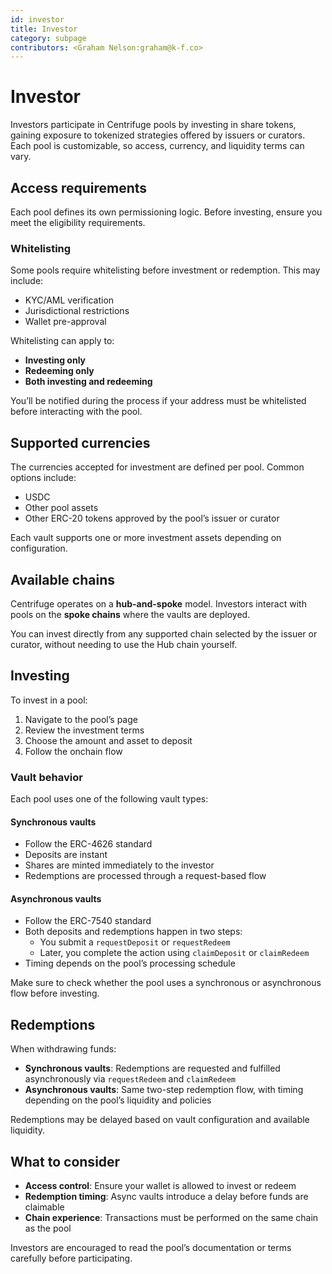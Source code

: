 ```yaml
---
id: investor
title: Investor
category: subpage
contributors: <Graham Nelson:graham@k-f.co>
---
```


# Investor

Investors participate in Centrifuge pools by investing in share tokens, gaining exposure to tokenized strategies offered by issuers or curators. Each pool is customizable, so access, currency, and liquidity terms can vary.

## Access requirements

Each pool defines its own permissioning logic. Before investing, ensure you meet the eligibility requirements.

### Whitelisting

Some pools require whitelisting before investment or redemption. This may include:

- KYC/AML verification
- Jurisdictional restrictions
- Wallet pre-approval

Whitelisting can apply to:

- **Investing only**
- **Redeeming only**
- **Both investing and redeeming**

You’ll be notified during the process if your address must be whitelisted before interacting with the pool.

## Supported currencies

The currencies accepted for investment are defined per pool. Common options include:

- USDC
- Other pool assets
- Other ERC-20 tokens approved by the pool’s issuer or curator

Each vault supports one or more investment assets depending on configuration.

## Available chains

Centrifuge operates on a **hub-and-spoke** model. Investors interact with pools on the **spoke chains** where the vaults are deployed.

You can invest directly from any supported chain selected by the issuer or curator, without needing to use the Hub chain yourself.

## Investing

To invest in a pool:

1. Navigate to the pool’s page
2. Review the investment terms
3. Choose the amount and asset to deposit
4. Follow the onchain flow

### Vault behavior

Each pool uses one of the following vault types:

#### Synchronous vaults

- Follow the ERC-4626 standard
- Deposits are instant
- Shares are minted immediately to the investor
- Redemptions are processed through a request-based flow

#### Asynchronous vaults

- Follow the ERC-7540 standard
- Both deposits and redemptions happen in two steps:
  - You submit a `requestDeposit` or `requestRedeem`
  - Later, you complete the action using `claimDeposit` or `claimRedeem`
- Timing depends on the pool’s processing schedule

Make sure to check whether the pool uses a synchronous or asynchronous flow before investing.

<!-- Add UI flows to show what's happening -->

## Redemptions

When withdrawing funds:

- **Synchronous vaults**: Redemptions are requested and fulfilled asynchronously via `requestRedeem` and `claimRedeem`
- **Asynchronous vaults**: Same two-step redemption flow, with timing depending on the pool’s liquidity and policies

Redemptions may be delayed based on vault configuration and available liquidity.

## What to consider

- **Access control**: Ensure your wallet is allowed to invest or redeem
- **Redemption timing**: Async vaults introduce a delay before funds are claimable
- **Chain experience**: Transactions must be performed on the same chain as the pool

Investors are encouraged to read the pool’s documentation or terms carefully before participating.